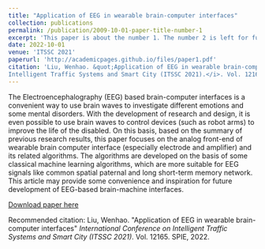 ```yaml
---
title: "Application of EEG in wearable brain-computer interfaces"
collection: publications
permalink: /publication/2009-10-01-paper-title-number-1
excerpt: 'This paper is about the number 1. The number 2 is left for future work.'
date: 2022-10-01
venue: 'ITSSC 2021'
paperurl: 'http://academicpages.github.io/files/paper1.pdf'
citation: 'Liu, Wenhao. &quot;Application of EEG in wearable brain-computer interfaces.&quot; <i>International Conference on
Intelligent Traffic Systems and Smart City (ITSSC 2021).</i>. Vol. 12165. SPIE, 2022.'
---
```

The Electroencephalography (EEG) based brain-computer interfaces is a convenient way to use brain waves to investigate different emotions and some mental disorders. With the development of research and design, it is even possible to use brain waves to control devices (such as robot arms) to improve the life of the disabled. On this basis, based on the summary of previous research results, this paper focuses on the analog front-end of wearable brain computer interface (especially electrode and amplifier) and its related algorithms. The algorithms are developed on the basis of some classical machine learning algorithms, which are more suitable for EEG signals like common spatial paternal and long short-term memory network. This article may provide some convenience and inspiration for future development of EEG-based brain-machine interfaces.

[Download paper here](http://Liu-wenhao-514.github.io/files/Application_of_EEG_in_wearable_brain-computer_interfaces.pdf)

Recommended citation: Liu, Wenhao. "Application of EEG in wearable brain-computer interfaces" <i>International Conference on
Intelligent Traffic Systems and Smart City (ITSSC 2021)</i>. Vol. 12165. SPIE, 2022.
